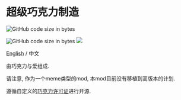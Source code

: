 # 超级巧克力制造

![GitHub code size in bytes](https://img.shields.io/github/languages/code-size/KelsAstell/ChocolateMaker2-1.12.2?style=flat-square)

![GitHub code size in bytes](https://img.shields.io/github/languages/code-size/KelsAstell/ChocolateMaker2-1.12.2?style=flat-square)
<a aria-label="GitHub commit activity" href="https://github.com/KelsAstell/ChocolateMaker2-1.12.2/commits/main" title="GitHub commit activity">
    <img src="https://img.shields.io/github/commit-activity/m/KelsAstell/ChocolateMaker2-1.12.2?style=flat-square"/>
  </a>

[English](https://github.com/KelsAstell/ChocolateMaker2-1.12.2/blob/master/README.md) / 中文

由巧克力与爱组成.

请注意, 作为一个meme类型的mod, 本mod目前没有移植到高版本的计划.

遵循自定义的[巧克力许可证](https://emowolf.fun/choco)进行开源.
